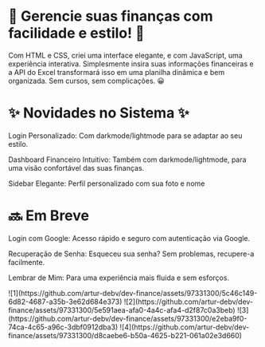 <h1> 🚀 Gerencie suas finanças com facilidade e estilo! 🚀 </h1>

<p>Com HTML e CSS, criei uma interface elegante, e com JavaScript, uma experiência interativa. Simplesmente insira suas informações financeiras e a API do Excel transformará isso em uma planilha dinâmica e bem organizada. Sem cursos, sem complicações. 😀 </p>

<h1> ✨ Novidades no Sistema ✨ </h1>

<p>Login Personalizado: Com darkmode/lightmode para se adaptar ao seu estilo.</p>
<p>Dashboard Financeiro Intuitivo: Também com darkmode/lightmode, para uma visão confortável das suas finanças.</p>
<p>Sidebar Elegante: Perfil personalizado com sua foto e nome</p>


 <h1>🔜 Em Breve</h1>

<p>Login com Google: Acesso rápido e seguro com autenticação via Google.</p>
<p>Recuperação de Senha: Esqueceu sua senha? Sem problemas, recupere-a facilmente.</p>
<p>Lembrar de Mim: Para uma experiência mais fluida e sem esforços.</p>

<div style="display:flex">
![1](https://github.com/artur-debv/dev-finance/assets/97331300/5c46c149-6d82-4687-a35b-3e62d684e373)
![2](https://github.com/artur-debv/dev-finance/assets/97331300/5e591aea-afa0-4a4c-afa4-d2f87c0a3beb)
![3](https://github.com/artur-debv/dev-finance/assets/97331300/e2eba9f0-74ca-4c65-a96c-3dbf0912dba3)
![4](https://github.com/artur-debv/dev-finance/assets/97331300/d8caebe6-b50a-4625-b221-061a02e3d660)
</div>
